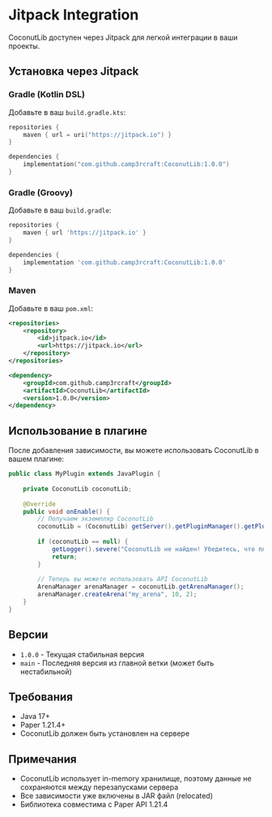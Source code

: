# Jitpack Integration

CoconutLib доступен через Jitpack для легкой интеграции в ваши проекты.

## Установка через Jitpack

### Gradle (Kotlin DSL)

Добавьте в ваш `build.gradle.kts`:

```kotlin
repositories {
    maven { url = uri("https://jitpack.io") }
}

dependencies {
    implementation("com.github.camp3rcraft:CoconutLib:1.0.0")
}
```

### Gradle (Groovy)

Добавьте в ваш `build.gradle`:

```groovy
repositories {
    maven { url 'https://jitpack.io' }
}

dependencies {
    implementation 'com.github.camp3rcraft:CoconutLib:1.0.0'
}
```

### Maven

Добавьте в ваш `pom.xml`:

```xml
<repositories>
    <repository>
        <id>jitpack.io</id>
        <url>https://jitpack.io</url>
    </repository>
</repositories>

<dependency>
    <groupId>com.github.camp3rcraft</groupId>
    <artifactId>CoconutLib</artifactId>
    <version>1.0.0</version>
</dependency>
```

## Использование в плагине

После добавления зависимости, вы можете использовать CoconutLib в вашем плагине:

```java
public class MyPlugin extends JavaPlugin {
    
    private CoconutLib coconutLib;
    
    @Override
    public void onEnable() {
        // Получаем экземпляр CoconutLib
        coconutLib = (CoconutLib) getServer().getPluginManager().getPlugin("CoconutLib");
        
        if (coconutLib == null) {
            getLogger().severe("CoconutLib не найден! Убедитесь, что плагин установлен на сервере.");
            return;
        }
        
        // Теперь вы можете использовать API CoconutLib
        ArenaManager arenaManager = coconutLib.getArenaManager();
        arenaManager.createArena("my_arena", 10, 2);
    }
}
```

## Версии

- `1.0.0` - Текущая стабильная версия
- `main` - Последняя версия из главной ветки (может быть нестабильной)

## Требования

- Java 17+
- Paper 1.21.4+
- CoconutLib должен быть установлен на сервере

## Примечания

- CoconutLib использует in-memory хранилище, поэтому данные не сохраняются между перезапусками сервера
- Все зависимости уже включены в JAR файл (relocated)
- Библиотека совместима с Paper API 1.21.4 